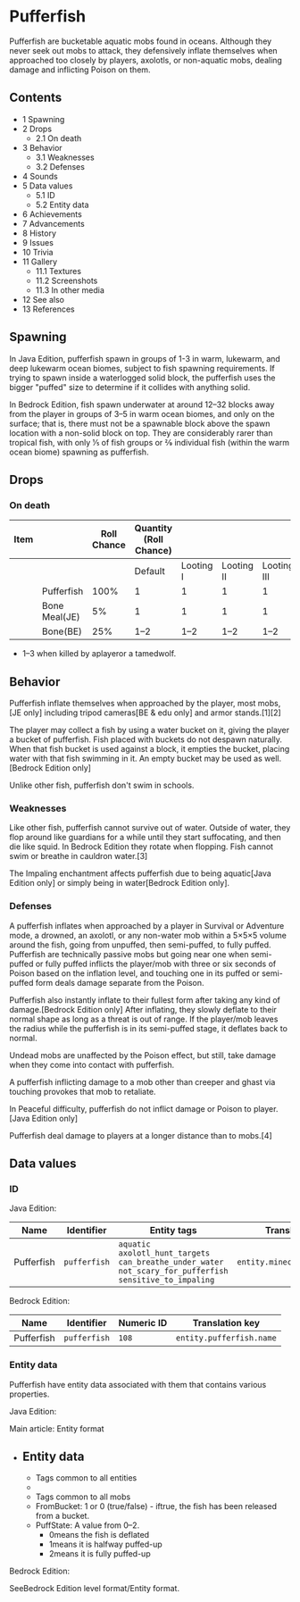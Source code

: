 # Pufferfish
Pufferfish are bucketable aquatic mobs found in oceans. Although they never seek out mobs to attack, they defensively inflate themselves when approached too closely by players, axolotls, or non-aquatic mobs, dealing damage and inflicting Poison on them.

## Contents
- 1 Spawning
- 2 Drops
	- 2.1 On death
- 3 Behavior
	- 3.1 Weaknesses
	- 3.2 Defenses
- 4 Sounds
- 5 Data values
	- 5.1 ID
	- 5.2 Entity data
- 6 Achievements
- 7 Advancements
- 8 History
- 9 Issues
- 10 Trivia
- 11 Gallery
	- 11.1 Textures
	- 11.2 Screenshots
	- 11.3 In other media
- 12 See also
- 13 References

## Spawning
In Java Edition, pufferfish spawn in groups of 1-3 in warm, lukewarm, and deep lukewarm ocean biomes, subject to fish spawning requirements. If trying to spawn inside a waterlogged solid block, the pufferfish uses the bigger "puffed" size to determine if it collides with anything solid.

In Bedrock Edition, fish spawn underwater at around 12–32 blocks away from the player in groups of 3–5 in warm ocean biomes, and only on the surface; that is, there must not be a spawnable block above the spawn location with a non-solid block on top. They are considerably rarer than tropical fish, with only 1⁄5 of fish groups or 2⁄9 individual fish (within the warm ocean biome) spawning as pufferfish.

## Drops
### On death
| Item |               | Roll Chance | Quantity (Roll Chance) |           |            |             |
|------|---------------|-------------|------------------------|-----------|------------|-------------|
|      |               |             | Default                | Looting I | Looting II | Looting III |
|      | Pufferfish    | 100%        | 1                      | 1         | 1          | 1           |
|      | Bone Meal(JE) | 5%          | 1                      | 1         | 1          | 1           |
|      | Bone(BE)      | 25%         | 1–2                    | 1–2       | 1–2        | 1–2         |

- 1–3 when killed by aplayeror a tamedwolf.

## Behavior
Pufferfish inflate themselves when approached by the player, most mobs,‌[JE  only] including tripod cameras‌[BE & edu  only] and armor stands.[1][2]

The player may collect a fish by using a water bucket on it, giving the player a bucket of pufferfish. Fish placed with buckets do not despawn naturally. When that fish bucket is used against a block, it empties the bucket, placing water with that fish swimming in it. An empty bucket may be used as well.‌[Bedrock Edition  only]

Unlike other fish, pufferfish don't swim in schools.

### Weaknesses
Like other fish, pufferfish cannot survive out of water. Outside of water, they flop around like guardians for a while until they start suffocating, and then die like squid. In Bedrock Edition they rotate when flopping. Fish cannot swim or breathe in cauldron water.[3]

The Impaling enchantment affects pufferfish due to being aquatic‌[Java Edition  only] or simply being in water‌[Bedrock Edition  only].

### Defenses
A pufferfish inflates when approached by a player in Survival or Adventure mode, a drowned, an axolotl, or any non-water mob within a 5×5×5 volume around the fish, going from unpuffed, then semi-puffed, to fully puffed. Pufferfish are technically passive mobs but going near one when semi-puffed or fully puffed inflicts the player/mob with three or six seconds of Poison based on the inflation level, and touching one in its puffed or semi-puffed form deals damage separate from the Poison. 

Pufferfish also instantly inflate to their fullest form after taking any kind of damage.‌[Bedrock Edition  only] After inflating, they slowly deflate to their normal shape as long as a threat is out of range. If the player/mob leaves the radius while the pufferfish is in its semi-puffed stage, it deflates back to normal.  

Undead mobs are unaffected by the Poison effect, but still, take damage when they come into contact with pufferfish.

A pufferfish inflicting damage to a mob other than creeper and ghast via touching provokes that mob to retaliate.

In Peaceful difficulty, pufferfish do not inflict damage or Poison to player.‌[Java Edition  only]

Pufferfish deal damage to players at a longer distance than to mobs.[4]

## Data values
### ID
Java Edition:

| Name       | Identifier   | Entity tags                                                                                                                   | Translation key               |
|------------|--------------|-------------------------------------------------------------------------------------------------------------------------------|-------------------------------|
| Pufferfish | `pufferfish` | `aquatic`<br/>`axolotl_hunt_targets`<br/>`can_breathe_under_water`<br/>`not_scary_for_pufferfish`<br/>`sensitive_to_impaling` | `entity.minecraft.pufferfish` |

Bedrock Edition:

| Name       | Identifier   | Numeric ID | Translation key          |
|------------|--------------|------------|--------------------------|
| Pufferfish | `pufferfish` | `108`      | `entity.pufferfish.name` |

### Entity data
Pufferfish have entity data associated with them that contains various properties.

Java Edition:

Main article: Entity format
- Entity data
	- 
	- Tags common to all entities
	- 
	- Tags common to all mobs
	- FromBucket: 1 or 0 (true/false) - iftrue, the fish has been released from a bucket.
	- PuffState: A value from 0–2.
		- 0means the fish is deflated
		- 1means it is halfway puffed-up
		- 2means it is fully puffed-up


Bedrock Edition:

SeeBedrock Edition level format/Entity format.

